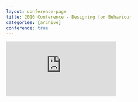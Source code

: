 ```yaml
---
layout: conference-page
title: 2010 Conference - Designing for Behaviour
categories: [archive]
conference: true
---
```


<div class="embed-container vga">
	<iframe src="http://2010.uxbrighton.org.uk/" frameborder="0"></iframe>
</div>



